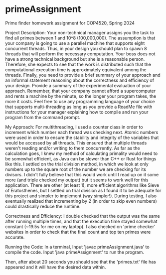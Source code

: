 # primeAssignment
Prime finder homework assignment for COP4520, Spring 2024

Project Description: 
Your non-technical manager assigns you the task to find all primes between 1 and
10^8 (100,000,000). The assumption is that your company is going to use a parallel machine that
supports eight concurrent threads. Thus, in your design you should plan to spawn 8
threads that will perform the necessary computation. Your boss does not have a strong
technical background but she is a reasonable person. Therefore, she expects to see that
the work is distributed such that the computational execution time is approximately
equivalent among the threads. Finally, you need to provide a brief summary of your
approach and an informal statement reasoning about the correctness and efficiency of
your design. Provide a summary of the experimental evaluation of your approach.
Remember, that your company cannot afford a supercomputer and rents a machine by
the minute, so the longer your program takes, the more it costs. Feel free to use any
programming language of your choice that supports multi-threading as long as you
provide a ReadMe file with instructions for your manager explaining how to compile and
run your program from the command prompt.

My Approach:
For multithreading, I used a counter class in order to increment which number each thread was
checking next. Atomic numbers were used in order to ensure the stability and integrity of the
variables that would be accessed by all threads. This ensured that multiple threads weren't reading
and/or writing to them concurrently. As far as the calculation goes, I knew my method of calculating
primality would need to be somewhat efficient, as Java can be slower than C++ or Rust for things
like this. I settled on the trial division method, in which we look at only numbers up to the 
square root of the number we are checking for its divisors. I didn't fully believe that this
would work until I read up on it some more (and triple checked my output) but it seems to work
well for this application. There are other (at least 1), more efficient algorithms like Sieve of
Eratosthenes, but I settled on trial division as I found it to be adequate for this project and 
simpler to implement (way simpler!). During testing, I also eventually realized that incrementing
by 2 (in order to skip even numbers) could drastically reduce the runtime.

Correctness and Efficiency:
I double checked that the output was the same after running multiple times, and that the execution
time stayed somewhat constant (~19.5s for me on my laptop). I also checked on 'prime checker'
websites in order to check that the final count and top ten primes were accurate. 

Running the Code:
In a terminal, 
Input 'javac primeAssignment.java' to compile the code.
Input 'java primeAssignment' to run the program.

Then, after about 20 seconds you should see that the 'primes.txt' file has appeared and it will
have the desired data within.
